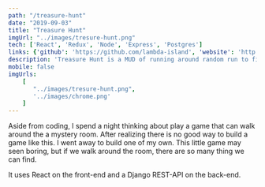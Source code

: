 ```yaml
---
path: "/treasure-hunt"
date: "2019-09-03"
title: "Treasure Hunt"
imgUrl: "../images/tresure-hunt.png"
tech: ['React', 'Redux', 'Node', 'Express', 'Postgres']
links: {'github': 'https://github.com/lambda-island', 'website': 'http://treasure-hunt.yanrongxu.com/'}
description: 'Treasure Hunt is a MUD of running around random run to find the way out and treasure.'
mobile: false
imgUrls:
    [
       "../images/tresure-hunt.png",
       '../images/chrome.png'
    ]
---
```




 Aside from coding, I spend a night thinking about play a game that can walk around the a mystery room.
 After realizing there is no good way to build a game like this. I went away to build one of my own.
 This little game may seen boring, but if we walk around the room, there are so many thing we can find.
 
 It uses React on the front-end and a Django REST-API on the back-end.